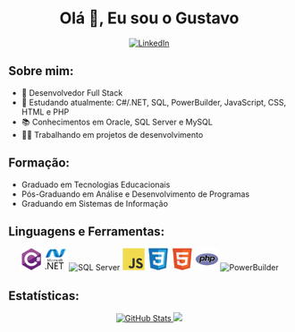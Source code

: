 <h1 align="center">Olá 👋, Eu sou o Gustavo</h1>

<p align="center">
  <a href="https://www.linkedin.com/in/gustavo-abritta/" target="_blank">
    <img src="https://img.icons8.com/color/48/000000/linkedin.png" alt="LinkedIn"/>
  </a>
</p>

## Sobre mim:

- 🔭 Desenvolvedor Full Stack
- 🌱 Estudando atualmente: C#/.NET, SQL, PowerBuilder, JavaScript, CSS, HTML e PHP
- 📚 Conhecimentos em Oracle, SQL Server e MySQL
- 👨‍💻 Trabalhando em projetos de desenvolvimento

## Formação:

- Graduado em Tecnologias Educacionais
- Pós-Graduando em Análise e Desenvolvimento de Programas
- Graduando em Sistemas de Informação

## Linguagens e Ferramentas:

<p align="center">
  <img src="https://raw.githubusercontent.com/devicons/devicon/master/icons/csharp/csharp-original.svg" alt="C#" width="40" height="40"/>
  <img src="https://raw.githubusercontent.com/devicons/devicon/master/icons/dot-net/dot-net-original-wordmark.svg" alt=".NET" width="40" height="40"/>
  <img src="https://www.svgrepo.com/show/303229/microsoft-sql-server-logo.svg" alt="SQL Server" width="40" height="40"/>
  <img src="https://raw.githubusercontent.com/devicons/devicon/master/icons/javascript/javascript-original.svg" alt="JavaScript" width="40" height="40"/>
  <img src="https://raw.githubusercontent.com/devicons/devicon/master/icons/css3/css3-original.svg" alt="CSS" width="40" height="40"/>
  <img src="https://raw.githubusercontent.com/devicons/devicon/master/icons/html5/html5-original.svg" alt="HTML" width="40" height="40"/>
  <img src="https://raw.githubusercontent.com/devicons/devicon/master/icons/php/php-original.svg" alt="PHP" width="40" height="40"/>
  <img src="https://img.icons8.com/color/48/000000/power-bi.png" alt="PowerBuilder" width="40" height="40"/>
</p>

## Estatísticas:

<div align="center">
  <a href="https://github.com/gustavobarcario">
    <img height="200em" src="https://github-readme-stats.vercel.app/api?username=gustavobarcario&show_icons=true&theme=nord&include_all_commits=true&count_private=true" alt="GitHub Stats"/>
    <img height="200em" src="https://github-readme-stats.vercel.app/api/top-langs/?username=gustavobarcario&layout=compact&langs_count=7&theme=nord"/>
  </a>
</div>
